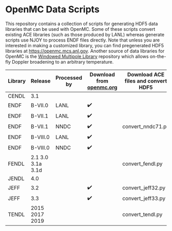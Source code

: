 # OpenMC Data Scripts

This repository contains a collection of scripts for generating HDF5 data
libraries that can be used with OpenMC. Some of these scripts convert existing
ACE libraries (such as those produced by LANL) whereas generate scripts use
NJOY to process ENDF files directly. Note that unless you are interested in
making a customized library, you can find pregenerated HDF5 libraries at
https://openmc.mcs.anl.gov. Another source of data libraries for OpenMC is the
[Windowed Multipole Library](https://github.com/mit-crpg/WMP_Library)
repository which allows on-the-fly Doppler broadening to an arbitrary
temperature.

| Library | Release | Processed by | Download from [openmc.org](https://openmc.org/) | Download ACE files and convert HDF5 | Download ENDF files and generate HDF5 | Convert local ACE files |
|-|-|-|-|-|-|-|
| CENDL | 3.1 |  |  |  | generate_cendl.py |  |
| ENDF | B-VII.0 | LANL | :heavy_check_mark: |  |  | convert_mcnp70.py |
| ENDF | B-VII.1 | LANL | :heavy_check_mark: |  |  | convert_mcnp71.py |
| ENDF | B-VII.1 | NNDC | :heavy_check_mark: | convert_nndc71.py | generate_endf71.py |  |
| ENDF | B-VIII.0 | LANL | :heavy_check_mark: |  |  | convert_lib80x.py |
| ENDF | B-VIII.0 | NNDC | :heavy_check_mark: |  | generate_endf80.py |  |
| FENDL | 2.1 3.0 3.1a 3.1d |  |  | convert_fendl.py |  |  |
| JENDL | 4.0 |  |  |  | generate_jendl.py |  |
| JEFF | 3.2 |  | :heavy_check_mark: | convert_jeff32.py |  |  |
| JEFF | 3.3 |  | :heavy_check_mark: | convert_jeff33.py |  |  |
| TENDL | 2015 2017 2019 |  |  | convert_tendl.py |  |  |
